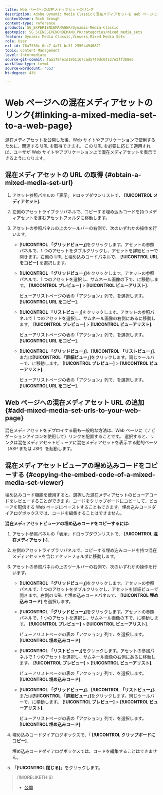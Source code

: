 ```yaml
---
title: Web ページへの混在メディアセットのリンク
description: Adobe Dynamic Media Classicで混在メディアセットを Web ページにリンクする方法を説明します。
contentOwner: Rick Brough
content-type: reference
products: SG_EXPERIENCEMANAGER/Dynamic-Media-Classic
geptopics: SG_SCENESEVENONDEMAND_PK/categories/mixed_media_sets
feature: Dynamic Media Classic,Viewers,Mixed Media Sets
role: User
exl-id: 76a7530c-0cc7-4a7f-bc31-2950c4946871
topic: Content Management
level: Intermediate
source-git-commit: faa1784e1d19b1167cad5749dc04227e3ff388e5
workflow-type: tm+mt
source-wordcount: '653'
ht-degree: 43%

---
```


# Web ページへの混在メディアセットのリンク{#linking-a-mixed-media-set-to-a-web-page}

混在メディアセットを公開した後、Web サイトやアプリケーションで使用するために、関連する URL を取得できます。 この URL を必要に応じて適用すれば、ユーザが Web サイトやアプリケーション上で混在メディアセットを表示できるようになります。

## 混在メディアセットの URL の取得 {#obtain-a-mixed-media-set-url}

1. アセット参照パネルの「表示」ドロップダウンリストで、 **[!UICONTROL メディアセット]**.
1. 左側のアセットライブラリパネルで、コピーする埋め込みコードを持つメディアセットを含むアセットフォルダに移動します。
1. アセットの参照パネルの上のツールバーの右側で、次のいずれかの操作を行います。

   * **[!UICONTROL 「グリッドビュー」]**&#x200B;をクリックします。アセットの参照パネルで、1 つのアセットをダブルクリックし、アセットを詳細ビューで開きます。右側の URL と埋め込みコードパネルで、 **[!UICONTROL URL をコピー]** を選択します。
   * **[!UICONTROL 「グリッドビュー」]**&#x200B;をクリックします。アセットの参照パネルで、1 つのアセットを選択し、サムネール画像の下で、に移動します。 **[!UICONTROL プレビュー]** > **[!UICONTROL ビューアリスト]**.

     ビューアリストページの表の「アクション」列で、を選択します。 **[!UICONTROL URL をコピー]**.

   * **[!UICONTROL 「リストビュー」]**&#x200B;をクリックします。アセットの参照パネルで 1 つのアセットを選択し、サムネール画像の右側にあるに移動します。 **[!UICONTROL プレビュー]** > **[!UICONTROL ビューアリスト]**.

     ビューアリストページの表の「アクション」列で、を選択します。 **[!UICONTROL URL をコピー]**.

   * **[!UICONTROL 「グリッドビュー」]**、**[!UICONTROL 「リストビュー」]**、または&#x200B;**[!UICONTROL 「詳細ビュー」]**&#x200B;をクリックします。同じツールバーで、に移動します。 **[!UICONTROL プレビュー]** > **[!UICONTROL ビューアリスト]**.

     ビューアリストページの表の「アクション」列で、を選択します。 **[!UICONTROL URL をコピー]**.

## Web ページへの混在メディアセット URL の追加 {#add-mixed-media-set-urls-to-your-web-page}

混在メディアセットをデプロイする最も一般的な方法は、Web ページに（ナビゲーションアイコンを使用して）リンクを配置することです。 選択すると、リンクは混在メディアセットビューアに混在メディアセットを表示する動的ページ（ASP または JSP）を起動します。

## 混在メディアセットビューアの埋め込みコードをコピーする {#copying-the-embed-code-of-a-mixed-media-set-viewer}

埋め込みコード機能を使用すると、選択した混在メディアセットのビューアコードをレビューすることができます。コードをクリップボードにコピーして、ビューアを配信する Web ページにペーストすることもできます。埋め込みコードダイアログボックスでは、コードを編集することはできません。

**混在メディアセットビューアの埋め込みコードをコピーするには:**

1. アセット参照パネルの「表示」ドロップダウンリストで、 **[!UICONTROL 混在メディアセット]**.
1. 左側のアセットライブラリパネルで、コピーする埋め込みコードを持つ混在メディアセットを含むアセットフォルダに移動します。
1. アセットの参照パネルの上のツールバーの右側で、次のいずれかの操作を行います。

   * **[!UICONTROL 「グリッドビュー」]**&#x200B;をクリックします。アセットの参照パネルで、1 つのアセットをダブルクリックし、アセットを詳細ビューで開きます。右側の URL と埋め込みコードパネルで、 **[!UICONTROL 埋め込みコード]** を選択します。
   * **[!UICONTROL 「グリッドビュー」]**&#x200B;をクリックします。アセットの参照パネルで、1 つのアセットを選択し、サムネール画像の下で、に移動します。 **[!UICONTROL プレビュー]** > **[!UICONTROL ビューアリスト]**.

     ビューアリストページの表の「アクション」列で、を選択します。 **[!UICONTROL 埋め込みコード]**.

   * **[!UICONTROL 「リストビュー」]**&#x200B;をクリックします。アセットの参照パネルで 1 つのアセットを選択し、サムネール画像の右側にあるに移動します。 **[!UICONTROL プレビュー]** > **[!UICONTROL ビューアリスト]**.

     ビューアリストページの表の「アクション」列で、を選択します。 **[!UICONTROL 埋め込みコード]**.

   * **[!UICONTROL 「グリッドビュー」]**、**[!UICONTROL 「リストビュー」]**、または&#x200B;**[!UICONTROL 「詳細ビュー」]**&#x200B;をクリックします。同じツールバーで、に移動します。 **[!UICONTROL プレビュー]** > **[!UICONTROL ビューアリスト]**.

     ビューアリストページの表の「アクション」列で、を選択します。 **[!UICONTROL 埋め込みコード]**.

1. 埋め込みコードダイアログボックスで、「 **[!UICONTROL クリップボードにコピー]**.

   埋め込みコードダイアログボックスでは、コードを編集することはできません。

1. 「**[!UICONTROL 閉じる]**」をクリックします。

>[!MORELIKETHIS]
>
>* [公開](publishing-files.md#publishing_files)
